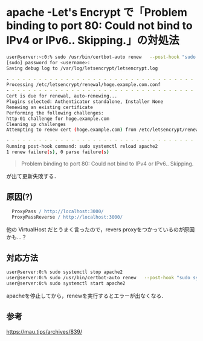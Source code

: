 # apache -Let's Encrypt で「Problem binding to port 80: Could not bind to IPv4 or IPv6.. Skipping.」の対処法




```bash
user@server:~:0:% sudo /usr/bin/certbot-auto renew   --post-hook "sudo systemctl reload apache2"
[sudo] password for <username>:
Saving debug log to /var/log/letsencrypt/letsencrypt.log

- - - - - - - - - - - - - - - - - - - - - - - - - - - - - - - - - - - - - - - -
Processing /etc/letsencrypt/renewal/hoge.example.com.conf
- - - - - - - - - - - - - - - - - - - - - - - - - - - - - - - - - - - - - - - -
Cert is due for renewal, auto-renewing...
Plugins selected: Authenticator standalone, Installer None
Renewing an existing certificate
Performing the following challenges:
http-01 challenge for hoge.example.com
Cleaning up challenges
Attempting to renew cert (hoge.example.com) from /etc/letsencrypt/renewal/hoge.example.com.conf produced an unexpected error: Problem binding to port 80: Could not bind to IPv4 or IPv6.. Skipping.

- - - - - - - - - - - - - - - - - - - - - - - - - - - - - - - - - - - - - - - -
Running post-hook command: sudo systemctl reload apache2
1 renew failure(s), 0 parse failure(s)
```


> Problem binding to port 80: Could not bind to IPv4 or IPv6.. Skipping.

が出て更新失敗する．

## 原因(?)

```apache
  ProxyPass / http://localhost:3000/
  ProxyPassReverse / http://localhost:3000/
```

他の VirtualHost だとうまく言ったので，revers proxyをつかっているのが原因かも…？

 
 
## 対応方法

```bash
user@server:0:% sudo systemctl stop apache2
user@server:0:% sudo /usr/bin/certbot-auto renew   --post-hook "sudo systemctl reload apache2"
user@server:0:% sudo systemctl start apache2
```

apacheを停止してから，renewを実行するとエラーが出なくなる．




## 参考

https://mau.tips/archives/839/